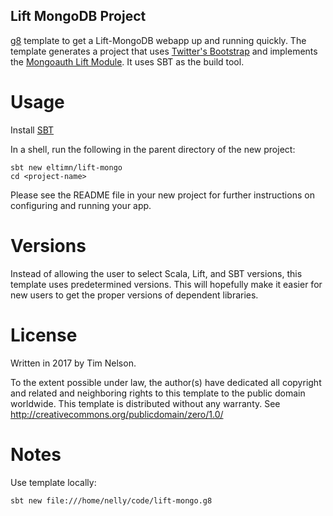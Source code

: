 Lift MongoDB Project
--------------------

[g8](https://github.com/foundweekends/giter8) template to get a Lift-MongoDB webapp up and running quickly. The template generates a project that uses [Twitter's Bootstrap](http://twitter.github.com/bootstrap/) and implements the [Mongoauth Lift Module](https://github.com/eltimn/lift-mongoauth). It uses SBT as the build tool.

Usage
=====

Install [SBT](http://www.scala-sbt.org/)

In a shell, run the following in the parent directory of the new project:

    sbt new eltimn/lift-mongo
    cd <project-name>

Please see the README file in your new project for further instructions on configuring and running your app.

Versions
========

Instead of allowing the user to select Scala, Lift, and SBT versions, this template uses predetermined versions. This will hopefully make it easier for new users to get the proper versions of dependent libraries.

License
=======
Written in 2017 by Tim Nelson.

To the extent possible under law, the author(s) have dedicated all copyright and related
and neighboring rights to this template to the public domain worldwide.
This template is distributed without any warranty. See <http://creativecommons.org/publicdomain/zero/1.0/>

Notes
=====

Use template locally:

    sbt new file:///home/nelly/code/lift-mongo.g8
